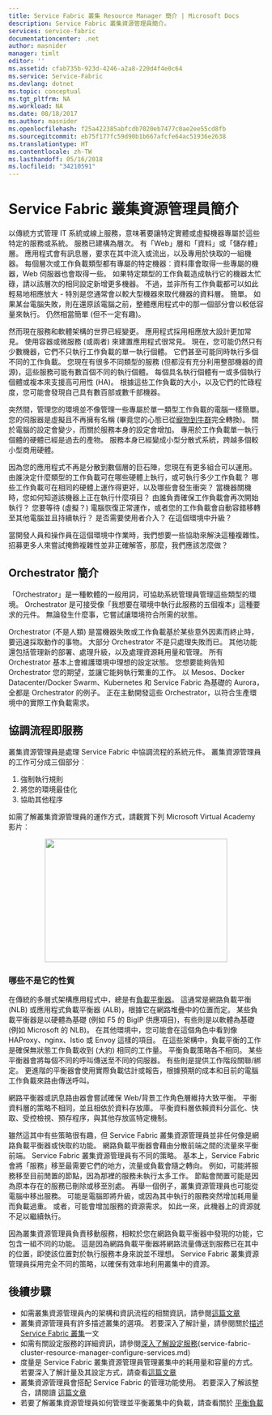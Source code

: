 ```yaml
---
title: Service Fabric 叢集 Resource Manager 簡介 | Microsoft Docs
description: Service Fabric 叢集資源管理員簡介。
services: service-fabric
documentationcenter: .net
author: masnider
manager: timlt
editor: ''
ms.assetid: cfab735b-923d-4246-a2a8-220d4f4e0c64
ms.service: Service-Fabric
ms.devlang: dotnet
ms.topic: conceptual
ms.tgt_pltfrm: NA
ms.workload: NA
ms.date: 08/18/2017
ms.author: masnider
ms.openlocfilehash: f25a422385abfcdb7020eb7477c0ae2ee55cd8fb
ms.sourcegitcommit: eb75f177fc59d90b1b667afcfe64ac51936e2638
ms.translationtype: HT
ms.contentlocale: zh-TW
ms.lasthandoff: 05/16/2018
ms.locfileid: "34210591"
---
```

# <a name="introducing-the-service-fabric-cluster-resource-manager"></a>Service Fabric 叢集資源管理員簡介
以傳統方式管理 IT 系統或線上服務，意味著要讓特定實體或虛擬機器專屬於這些特定的服務或系統。 服務已建構為層次。 有「Web」層和「資料」或「儲存體」層。 應用程式會有訊息層，要求在其中流入或流出，以及專用於快取的一組機器。 每個層次或工作負載類型都有專屬的特定機器︰資料庫會取得一些專屬的機器，Web 伺服器也會取得一些。 如果特定類型的工作負載造成執行它的機器太忙碌，請以該層次的相同設定新增更多機器。 不過，並非所有工作負載都可以如此輕易地相應放大 - 特別是您通常會以較大型機器來取代機器的資料層。 簡單。 如果某台電腦失敗，則在還原該電腦之前，整體應用程式中的那一個部分會以較低容量來執行。 仍然相當簡單 (但不一定有趣)。

然而現在服務和軟體架構的世界已經變更。 應用程式採用相應放大設計更加常見。 使用容器或微服務 (或兩者) 來建置應用程式很常見。 現在，您可能仍然只有少數機器，它們不只執行工作負載的單一執行個體。 它們甚至可能同時執行多個不同的工作負載。 您現在有很多不同類型的服務 (但都沒有充分利用整部機器的資源)，這些服務可能有數百個不同的執行個體。 每個具名執行個體有一或多個執行個體或複本來支援高可用性 (HA)。 根據這些工作負載的大小，以及它們的忙碌程度，您可能會發現自己具有數百部或數千部機器。 

突然間，管理您的環境並不像管理一些專屬於單一類型工作負載的電腦一樣簡單。 您的伺服器是虛擬且不再擁有名稱 (畢竟您的心態已從[寵物到牛群](http://www.slideshare.net/randybias/architectures-for-open-and-scalable-clouds/20)完全轉換)。 關於電腦的設定會變少，而關於服務本身的設定會增加。 專用於工作負載單一執行個體的硬體已經是過去的產物。 服務本身已經變成小型分散式系統，跨越多個較小型商用硬體。

因為您的應用程式不再是分散到數個層的巨石陣，您現在有更多組合可以運用。 由誰決定什麼類型的工作負載可在哪些硬體上執行，或可執行多少工作負載？ 哪些工作負載可在相同的硬體上運作得更好，以及哪些會發生衝突？ 當機器關機時，您如何知道該機器上正在執行什麼項目？ 由誰負責確保工作負載會再次開始執行？ 您要等待 (虛擬？) 電腦恢復正常運作，或者您的工作負載會自動容錯移轉至其他電腦並且持續執行？ 是否需要使用者介入？ 在這個環境中升級？

當開發人員和操作員在這個環境中作業時，我們想要一些協助來解決這種複雜性。 招募更多人來嘗試掩飾複雜性並非正確解答，那麼，我們應該怎麼做？

## <a name="introducing-orchestrators"></a>Orchestrator 簡介
「Orchestrator」是一種軟體的一般用詞，可協助系統管理員管理這些類型的環境。 Orchestrator 是可接受像「我想要在環境中執行此服務的五個複本」這種要求的元件。 無論發生什麼事，它嘗試讓環境符合所需的狀態。

Orchestrator (不是人類) 是當機器失敗或工作負載基於某些意外因素而終止時，要迅速採取動作的事物。 大部分 Orchestrator 不是只處理失敗而已。 其他功能還包括管理新的部署、處理升級，以及處理資源耗用量和管理。 所有 Orchestrator 基本上會維護環境中理想的設定狀態。 您想要能夠告知 Orchestrator 您的期望，並讓它能夠執行繁重的工作。 以 Mesos、Docker Datacenter/Docker Swarm、Kubernetes 和 Service Fabric 為基礎的 Aurora，全都是 Orchestrator 的例子。 正在主動開發這些 Orchestrator，以符合生產環境中的實際工作負載需求。 

## <a name="orchestration-as-a-service"></a>協調流程即服務
叢集資源管理員是處理 Service Fabric 中協調流程的系統元件。 叢集資源管理員的工作可分成三個部分︰

1. 強制執行規則
2. 將您的環境最佳化
3. 協助其他程序

如需了解叢集資源管理員的運作方式，請觀賞下列 Microsoft Virtual Academy 影片︰<center><a target="_blank" href="https://mva.microsoft.com/en-US/training-courses/building-microservices-applications-on-azure-service-fabric-16747?l=d4tka66yC_5706218965">
<img src="./media/service-fabric-cluster-resource-manager-introduction/ConceptsAndDemoVid.png" WIDTH="360" HEIGHT="244">
</a></center>

### <a name="what-it-isnt"></a>哪些不是它的性質
在傳統的多層式架構應用程式中，總是有[負載平衡器](https://en.wikipedia.org/wiki/Load_balancing_(computing))。 這通常是網路負載平衡 (NLB) 或應用程式負載平衡器 (ALB)，根據它在網路堆疊中的位置而定。 某些負載平衡器是以硬體為基礎 (例如 F5 的 BigIP 供應項目)，有些則是以軟體為基礎 (例如 Microsoft 的 NLB)。 在其他環境中，您可能會在這個角色中看到像 HAProxy、nginx、Istio 或 Envoy 這樣的項目。 在這些架構中，負載平衡的工作是確保無狀態工作負載收到 (大約) 相同的工作量。 平衡負載策略各不相同。 某些平衡器會將每個不同的呼叫傳送至不同的伺服器。 有些則是提供工作階段關聯/綁定。 更進階的平衡器會使用實際負載估計或報告，根據預期的成本和目前的電腦工作負載來路由傳送呼叫。

網路平衡器或訊息路由器會嘗試確保 Web/背景工作角色層維持大致平衡。 平衡資料層的策略不相同，並且相依於資料存放庫。 平衡資料層依賴資料分區化、快取、受控檢視、預存程序，與其他存放區特定機制。

雖然這其中有些策略很有趣，但 Service Fabric 叢集資源管理員並非任何像是網路負載平衡器或快取的功能。 網路負載平衡器會藉由分散前端之間的流量來平衡前端。 Service Fabric 叢集資源管理員有不同的策略。 基本上，Service Fabric 會將「服務」移至最需要它們的地方，流量或負載會隨之轉向。 例如，可能將服務移至目前閒置的節點，因為那裡的服務未執行太多工作。 節點會閒置可能是因為原本存在的服務已刪除或移至別處。 再舉一個例子，叢集資源管理員也可能從電腦中移出服務。 可能是電腦即將升級，或因為其中執行的服務突然增加耗用量而負載過重。 或者，可能會增加服務的資源需求。 如此一來，此機器上的資源就不足以繼續執行。 

因為叢集資源管理員負責移動服務，相較於您在網路負載平衡器中發現的功能，它包含一組不同的功能。 這是因為網路負載平衡器將網路流量傳送到服務已在其中的位置，即使該位置對於執行服務本身來說並不理想。 Service Fabric 叢集資源管理員採用完全不同的策略，以確保有效率地利用叢集中的資源。

## <a name="next-steps"></a>後續步驟
- 如需叢集資源管理員內的架構和資訊流程的相關資訊，請參閱[這篇文章](service-fabric-cluster-resource-manager-architecture.md)
- 叢集資源管理員有許多描述叢集的選項。 若要深入了解計量，請參閱關於[描述 Service Fabric 叢集](service-fabric-cluster-resource-manager-cluster-description.md)一文
- 如需有關設定服務的詳細資訊，請參閱[深入了解設定服務](service-fabric-cluster-resource-manager-configure-services.md)(service-fabric-cluster-resource-manager-configure-services.md)
- 度量是 Service Fabric 叢集資源管理員管理叢集中的耗用量和容量的方式。 若要深入了解計量及其設定方式，請查看[這篇文章](service-fabric-cluster-resource-manager-metrics.md)
- 叢集資源管理員會搭配 Service Fabric 的管理功能使用。 若要深入了解該整合，請閱讀 [這篇文章](service-fabric-cluster-resource-manager-management-integration.md)
- 若要了解叢集資源管理員如何管理並平衡叢集中的負載，請查看關於 [平衡負載](service-fabric-cluster-resource-manager-balancing.md)
